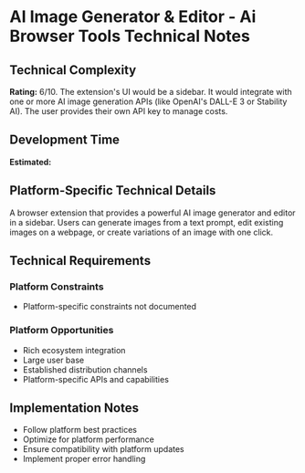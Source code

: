 # AI Image Generator & Editor - Ai Browser Tools Technical Notes

## Technical Complexity
**Rating:** 6/10. The extension's UI would be a sidebar. It would integrate with one or more AI image generation APIs (like OpenAI's DALL-E 3 or Stability AI). The user provides their own API key to manage costs.

## Development Time
**Estimated:** 

## Platform-Specific Technical Details
A browser extension that provides a powerful AI image generator and editor in a sidebar. Users can generate images from a text prompt, edit existing images on a webpage, or create variations of an image with one click.

## Technical Requirements

### Platform Constraints
- Platform-specific constraints not documented

### Platform Opportunities
- Rich ecosystem integration
- Large user base
- Established distribution channels
- Platform-specific APIs and capabilities

## Implementation Notes
- Follow platform best practices
- Optimize for platform performance
- Ensure compatibility with platform updates
- Implement proper error handling

